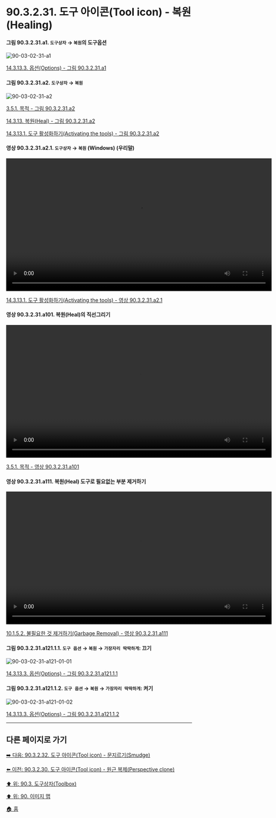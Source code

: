 # 90.3.2.31. 도구 아이콘(Tool icon) - 복원(Healing)

<a id="90-03-02-31-a1"></a>

#### 그림 90.3.2.31.a1. `도구상자` → `복원`의 도구옵션
![90-03-02-31-a1](https://github.com/wonder13662/gimp/assets/15767104/d43f81e0-f9bf-4522-a676-6f98f6190f46)

[14.3.13.3. 옵션(Options) - 그림 90.3.2.31.a1](./14-03-13-03-options.md#90-03-02-31-a1)

<a id="90-03-02-31-a2"></a>

#### 그림 90.3.2.31.a2. `도구상자` → `복원`
![90-03-02-31-a2](https://github.com/wonder13662/gimp/assets/15767104/b9fafcea-e1e4-4534-b7e6-cd7eeb0617b0)

[3.5.1. 목적 - 그림 90.3.2.31.a2](./03-05-01-intention.md#90-03-02-31-a2)

[14.3.13. 복원(Heal) - 그림 90.3.2.31.a2](./14-03-13-00-heal.md#90-03-02-31-a2)

[14.3.13.1. 도구 활성화하기(Activating the tools) - 그림 90.3.2.31.a2](./14-03-13-01-activating_the_tool.md#90-03-02-31-a2)

<a id="90-03-02-31-a2-01"></a>

#### 영상 90.3.2.31.a2.1. `도구상자` → `복원` (Windows) (우리말)
<video controls="controls" width="720" src="https://github.com/wonder13662/gimp/assets/15767104/8d60b2cb-891a-404c-a790-15b98c8e938e"></video>

[14.3.13.1. 도구 활성화하기(Activating the tools) - 영상 90.3.2.31.a2.1](./14-03-13-01-activating_the_tool.md#90-03-02-31-a2-01)

<a id="90-03-02-31-a101"></a>

#### 영상 90.3.2.31.a101. 복원(Heal)의 직선그리기
<video controls="controls" width="720" environment="MacOS:Sonoma 14.2.1 GIMP 2.10.36" src="https://github.com/wonder13662/gimp/assets/15767104/b74e842f-c696-4453-97b6-db95884b4e3c"></video>

[3.5.1. 목적 - 영상 90.3.2.31.a101](./03-05-01-intention.md#90-03-02-31-a101)

<a id="90-03-02-31-a111"></a>

#### 영상 90.3.2.31.a111. 복원(Heal) 도구로 필요없는 부분 제거하기
<video controls="controls" width="720" src="https://github.com/wonder13662/gimp/assets/15767104/6afc7e56-5b80-4677-9e56-0ffa19b1720f"></video>

[10.1.5.2. 불필요한 것 제거하기(Garbage Removal) - 영상 90.3.2.31.a111](./10-01-05-02-00-garbage_removal.md#90-03-02-31-a111)

<a id="90-03-02-31-a121-01-01"></a>

#### 그림 90.3.2.31.a121.1.1. `도구 옵션` → `복원` → `가장자리 딱딱하게`: 끄기
![90-03-02-31-a121-01-01](https://github.com/wonder13662/gimp/assets/15767104/7f13fcbc-7dff-4373-a19f-df705bda6cca)

[14.3.13.3. 옵션(Options) - 그림 90.3.2.31.a121.1.1](./14-03-13-03-options.md#90-03-02-31-a121-01-01)

<a id="90-03-02-31-a121-01-02"></a>

#### 그림 90.3.2.31.a121.1.2. `도구 옵션` → `복원` → `가장자리 딱딱하게`: 켜기
![90-03-02-31-a121-01-02](https://github.com/wonder13662/gimp/assets/15767104/a9af04d2-c624-4695-871c-936a965f0b35)

[14.3.13.3. 옵션(Options) - 그림 90.3.2.31.a121.1.2](./14-03-13-03-options.md#90-03-02-31-a121-01-02)

***

## 다른 페이지로 가기

[➡️ 다음: 90.3.2.32. 도구 아이콘(Tool icon) - 문지르기(Smudge)](./90-03-02-32-smudge.md)

[⬅️ 이전: 90.3.2.30. 도구 아이콘(Tool icon) - 원근 복제(Perspective clone)](./90-03-02-30-perspective_clone.md)

[⬆️ 위: 90.3. 도구상자(Toolbox)](./90-03-00-toolbox.md)

[⬆️ 위: 90. 이미지 맵](./90-00-image-map.md)

[🏠 홈](./00-home.md)
